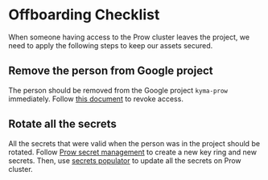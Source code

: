 # Offboarding Checklist

When someone having access to the Prow cluster leaves the project, we need to apply the following steps to keep our assets secured.

## Remove the person from Google project

The person should be removed from the Google project `kyma-prow` immediately. Follow [this document](https://cloud.google.com/iam/docs/granting-changing-revoking-access) to revoke access.

## Rotate all the secrets

All the secrets that were valid when the person was in the project should be rotated. Follow [Prow secret management](./prow-secrets-management.md) to create a new key ring and new secrets. Then, use [secrets populator](./../../development/tools/cmd/secretspopulator/README.md) to update all the secrets on Prow cluster.